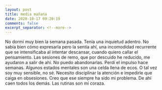 ```yaml
---
layout: post
title: media mañana
date: 2020-10-17 09:20:19
comments: false
excerpt_separator: <!--more-->
---
```

No dormí muy bien la semana pasada. Tenía una inquietud adentro. No sabía bien cómo expresarla pero la sentía ahí, una incomodidad recurrente que se intensificaba al intentar descansar, cuando quiero callar el pensamiento. Las sesiones de remo, que por descuido he reducido, me ayudaron a salir de ahí. No puedo abandonarlas. Perdí el impulso hace semanas. Algunos estados mentales son una celda llena de ecos. O tal vez soy muy sensible, no sé. Necesito disciplinar la atención e impedirle que caiga en obsesiones. Creo que ese siempre ha sido mi problema. De ahí caen todos los demás. Las rutinas son mi coraza.
